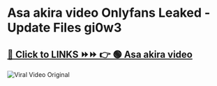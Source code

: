 
 # Asa akira video Onlyfans Leaked - Update Files gi0w3

## <h2><a href="https://clipsfans.com/Asa_akira_video&ref=git">🔗 Click to LINKS ⏩⏩ 👉 🟢 Asa akira video </a></h2>

<a href="https://clipsfans.com/Asa_akira_video&ref=git" rel="nofollow" data-target="animated-image.originalLink"><img src="https://i.ibb.co.com/xMMVF88/686577567.gif" alt="Viral Video Original" style="max-width: 100%; display: inline-block;" data-target="animated-image.originalImage"></a>

